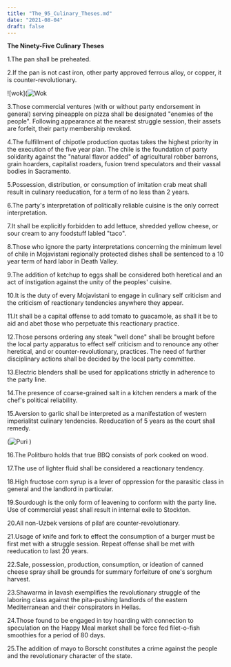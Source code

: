 ```yaml
---
title: "The_95_Culinary_Theses.md"
date: "2021-08-04"
draft: false
---
```

**The Ninety-Five Culinary Theses**

1.The pan shall be preheated.

2.If the pan is not cast iron, other party approved ferrous alloy, or copper, it is counter-revolutionary.

![wok](![Wok](https://user-images.githubusercontent.com/78182615/128640892-5d094080-f09c-4bbf-9b3e-a1563a31ef3c.jpeg)


3.Those commercial ventures (with or without party endorsement in general) serving pineapple on pizza shall be designated "enemies of the people". Following appearance at the nearest struggle session, their assets are forfeit, their party membership revoked.

4.The fulfillment of chipotle production quotas takes the highest priority in the execution of the five year plan. The chile is the foundation of party solidarity against the "natural flavor added" of agricultural robber barrons, grain hoarders, capitalist roaders, fusion trend speculators and their vassal bodies in Sacramento.

5.Possession, distribution, or consumption of imitation crab meat shall result in culinary reeducation, for a term of no less than 2 years.

6.The party's interpretation of politically reliable cuisine is the only correct interpretation.

7.It shall be explicitly forbidden to add lettuce, shredded yellow cheese, or sour cream to any foodstuff labled "taco". 

8.Those who ignore the party interpretations concerning the minimum level of chile in Mojavistani regionally protected dishes shall be sentenced to a 10 year term of hard labor in Death Valley.

9.The addition of ketchup to eggs shall be considered both heretical and an act of instigation against the unity of the peoples' cuisine.

10.It is the duty of every Mojavistani to engage in culinary self criticism and the criticism of reactionary tendencies anywhere they appear.

11.It shall be a capital offense to add tomato to guacamole, as shall it be to aid and abet those who perpetuate this reactionary practice. 

12.Those persons ordering any steak "well done" shall be brought before the local party apparatus to effect self criticism and to renounce any other heretical, and or counter-revolutionary, practices. The need of further disciplinary actions shall be decided by the local party committee.

13.Electric blenders shall be used for applications strictly in adherence to the party line.

14.The presence of coarse-grained salt in a kitchen renders a mark of the chef's political reliability.

15.Aversion to garlic shall be interpreted as a manifestation of western  imperialitst culinary tendencies. Reeducation of 5 years as the court shall remedy. 

(![Puri](https://user-images.githubusercontent.com/78182615/128649768-e6c36d62-1f26-4f44-af01-4783686d255c.jpeg)
)

16.The Politburo holds that true BBQ consists of pork cooked on wood.

17.The use of lighter fluid shall be considered a reactionary tendency.

18.High fructose corn syrup is a lever of oppression for the parasitic class in general and the landlord in particular.

19.Sourdough is the only form of leavening to conform with the party line. Use of commercial yeast shall result in internal exile to Stockton.

20.All non-Uzbek versions of pilaf are counter-revolutionary. 

21.Usage of knife and fork to effect the consumption of a burger must be first met with a struggle session. Repeat offense shall be met with reeducation to last 20 years.

22.Sale, possession, production, consumption, or ideation of canned cheese spray shall be grounds for summary forfeiture of one's sorghum harvest.

23.Shawarma in lavash exemplifies the revolutionary struggle of the laboring class against the pita-pushing landlords of the eastern Mediterranean and their conspirators in Hellas.

24.Those found to be engaged in toy hoarding with connection to speculation on the Happy Meal market shall be force fed filet-o-fish smoothies for a period of 80 days. 

25.The addition of mayo to Borscht constitutes a crime against the people and the revolutionary character of the state.
